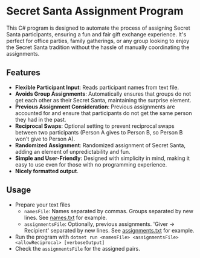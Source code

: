 # Secret Santa Assignment Program
This C# program is designed to automate the process of assigning Secret Santa participants, ensuring a fun and fair gift exchange experience. It's perfect for office parties, family gatherings, or any group looking to enjoy the Secret Santa tradition without the hassle of manually coordinating the assignments.

## Features
* **Flexible Participant Input**: Reads participant names from text file.
* **Avoids Group Assignments**: Automatically ensures that groups do not get each other as their Secret Santa, maintaining the surprise element.
* **Previous Assignment Consideration**: Previous assignments are accounted for and ensure that participants do not get the same person they had in the past.
* **Reciprocal Swaps**: Optional setting to prevent reciprocal swaps between two participants (Person A gives to Person B, so Person B won't give to Person A).
* **Randomized Assignment**: Randomized assignment of Secret Santa, adding an element of unpredictability and fun.
* **Simple and User-Friendly**: Designed with simplicity in mind, making it easy to use even for those with no programming experience.
* **Nicely formatted output**.

## Usage
* Prepare your text files
  * ```namesFile```: Names separated by commas. Groups separated by new lines. See [names.txt](https://github.com/TechnoBro03/SecretSanta/blob/main/names.txt) for example.
  * ```assignmentsFile```: Optionally, previous assignments. 'Giver -> Recipient' separated by new lines. See [assignments.txt](https://github.com/TechnoBro03/SecretSanta/blob/main/assignments.txt) for example.
* Run the program with ```dotnet run <namesFile> <assignmentsFile> <allowReciprocal> [verboseOutput]```
* Check the ```assignmentsFile``` for the assigned pairs.
